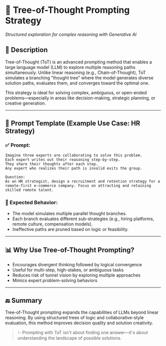 # 🌳 Tree-of-Thought Prompting Strategy
*Structured exploration for complex reasoning with Generative AI*

## 📅 Description
Tree-of-Thought (ToT) is an advanced prompting method that enables a large language model (LLM) to explore multiple reasoning paths simultaneously. Unlike linear reasoning (e.g., Chain-of-Thought), ToT simulates a branching "thought tree" where the model generates diverse solution paths, evaluates them, and converges toward the optimal one.

This strategy is ideal for solving complex, ambiguous, or open-ended problems—especially in areas like decision-making, strategic planning, or creative generation.

---

## 🌿 Prompt Template (Example Use Case: HR Strategy)

### ✅ Prompt:
```
Imagine three experts are collaborating to solve this problem.
Each expert writes out their reasoning step-by-step.
They share their thoughts after each step.
Any expert who realizes their path is invalid exits the group.

Question:
As an HR strategist, design a recruitment and retention strategy for a remote-first e-commerce company. Focus on attracting and retaining skilled remote talent.
```

### 🧠 Expected Behavior:
- The model simulates multiple parallel thought branches.
- Each branch evaluates different sub-strategies (e.g., hiring platforms, remote culture, compensation models).
- Ineffective paths are pruned based on logic or feasibility.

---

## 📊 Why Use Tree-of-Thought Prompting?
- Encourages divergent thinking followed by logical convergence
- Useful for multi-step, high-stakes, or ambiguous tasks
- Reduces risk of tunnel vision by exploring multiple approaches
- Mimics expert problem-solving behaviors

---

## 🔚 Summary
Tree-of-Thought prompting expands the capabilities of LLMs beyond linear reasoning. By using structured trees of logic and collaborative-style evaluation, this method improves decision quality and solution creativity.

> ✨ Prompting with ToT isn't about finding one answer—it's about understanding the landscape of possible solutions.
